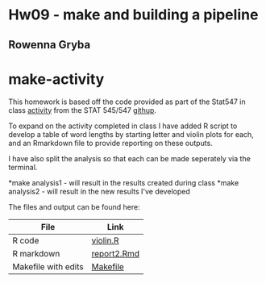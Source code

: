 # Hw09 - make and building a pipeline
## Rowenna Gryba

make-activity
=============

This homework is based off the code provided as part of the Stat547 in class [activity](http://stat545-ubc.github.io/automation04_make-activity.html) from the STAT 545/547 [githup](http://stat545-ubc.github.io). 

To expand on the activity completed in class I have added R script to develop a table of word lengths by starting letter and violin plots for each, and an Rmarkdown file to provide reporting on these outputs.

I have also split the analysis so that each can be made seperately via the terminal. 

*make analysis1 - will result in the results created during class
*make analysis2 - will result in the new results I've developed

The files and output can be found here:

|File|Link|
|---|---|
|R code|[violin.R](violin.R)|
|R markdown|[report2.Rmd](report2.Rmd)|
|Makefile with edits|[Makefile](Makefile)